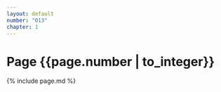 ```yaml
---
layout: default
number: "013"
chapter: 1
---
```


# Page {{page.number | to_integer}}
{% include page.md %}
